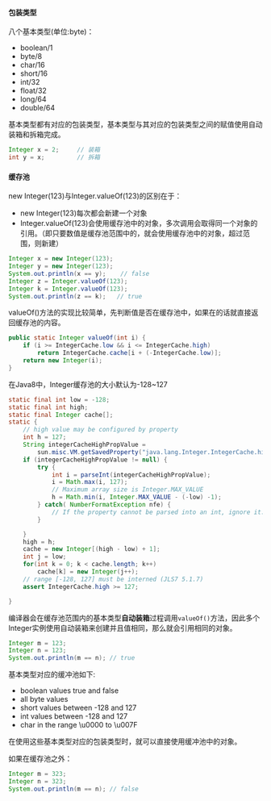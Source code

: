 #### 包装类型
八个基本类型(单位:byte)：
- boolean/1
- byte/8
- char/16
- short/16
- int/32
- float/32
- long/64
- double/64

基本类型都有对应的包装类型，基本类型与其对应的包装类型之间的赋值使用自动装箱和拆箱完成。
``` java
Integer x = 2;     // 装箱
int y = x;         // 拆箱
```

#### 缓存池
new Integer(123)与Integer.valueOf(123)的区别在于：
- new Integer(123)每次都会新建一个对象
- Integer.valueOf(123)会使用缓存池中的对象，多次调用会取得同一个对象的引用。（即只要数值是缓存池范围中的，就会使用缓存池中的对象，超过范围，则新建）
``` java
Integer x = new Integer(123);
Integer y = new Integer(123);
System.out.println(x == y);    // false
Integer z = Integer.valueOf(123);
Integer k = Integer.valueOf(123);
System.out.println(z == k);   // true
```
valueOf()方法的实现比较简单，先判断值是否在缓存池中，如果在的话就直接返回缓存池的内容。
``` java
public static Integer valueOf(int i) {
    if (i >= IntegerCache.low && i <= IntegerCache.high)
        return IntegerCache.cache[i + (-IntegerCache.low)];
    return new Integer(i);
}
```
在Java8中，Integer缓存池的大小默认为-128~127
``` java
static final int low = -128;
static final int high;
static final Integer cache[];
static {
    // high value may be configured by property
    int h = 127;
    String integerCacheHighPropValue =
        sun.misc.VM.getSavedProperty("java.lang.Integer.IntegerCache.high");
    if (integerCacheHighPropValue != null) {
        try {
            int i = parseInt(integerCacheHighPropValue);
            i = Math.max(i, 127);
            // Maximum array size is Integer.MAX_VALUE
            h = Math.min(i, Integer.MAX_VALUE - (-low) -1);
        } catch( NumberFormatException nfe) {
            // If the property cannot be parsed into an int, ignore it.
        }

    }
    high = h;
    cache = new Integer[(high - low) + 1];
    int j = low;
    for(int k = 0; k < cache.length; k++)
        cache[k] = new Integer(j++);
    // range [-128, 127] must be interned (JLS7 5.1.7)
    assert IntegerCache.high >= 127;

}
```
编译器会在缓存池范围内的基本类型**自动装箱**过程调用`valueOf()`方法，因此多个Integer实例使用自动装箱来创建并且值相同，那么就会引用相同的对象。
``` java
Integer m = 123;
Integer n = 123;
System.out.println(m == n); // true
```
基本类型对应的缓冲池如下:
- boolean values true and false
- all byte values
- short values between -128 and 127
- int values between -128 and 127
- char in the range \u0000 to \u007F

在使用这些基本类型对应的包装类型时，就可以直接使用缓冲池中的对象。

如果在缓存池之外：
``` java
Integer m = 323;
Integer n = 323;
System.out.println(m == n); // false
```